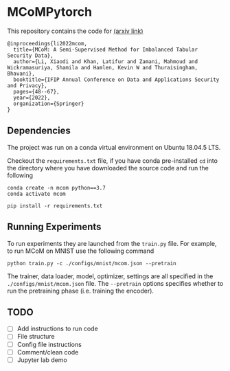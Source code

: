 # MCoMPytorch

This repository contains the code for [(arxiv link)](https://arxiv.org/abs/2108.12296) 

```
@inproceedings{li2022mcom,
  title={MCoM: A Semi-Supervised Method for Imbalanced Tabular Security Data},
  author={Li, Xiaodi and Khan, Latifur and Zamani, Mahmoud and Wickramasuriya, Shamila and Hamlen, Kevin W and Thuraisingham, Bhavani},
  booktitle={IFIP Annual Conference on Data and Applications Security and Privacy},
  pages={48--67},
  year={2022},
  organization={Springer}
}
```


## Dependencies

The project was run on a conda virtual environment on Ubuntu 18.04.5 LTS.

Checkout the `requirements.txt` file, if you have conda pre-installed `cd` into the directory where you have downloaded the source code and run the following

```
conda create -n mcom python==3.7
conda activate mcom

pip install -r requirements.txt
```

## Running Experiments

To run experiments they are launched from the `train.py` file.  For example, to run MCoM on MNIST use the following command

`python train.py -c ./configs/mnist/mcom.json --pretrain`

The trainer, data loader, model, optimizer, settings are all specified in the `./configs/mnist/mcom.json` file. 
The `--pretrain` options specifies whether to run the pretraining phase (i.e. training the encoder).


## TODO

- [ ] Add instructions to run code
- [ ] File structure
- [ ] Config file instructions
- [ ] Comment/clean code
- [ ] Jupyter lab demo
